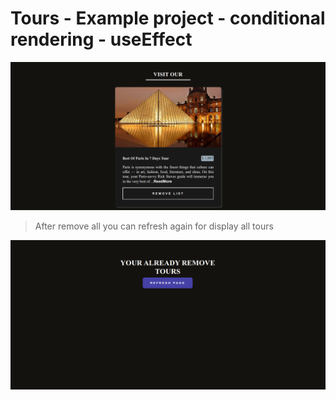 # Tours - Example project - conditional rendering - useEffect




![This is a alt text.](/Images/wiwa_ss1.png "This is a sample image.")

> After remove all you can refresh again for display all tours

![This is a alt text.](/Images/wiwa_ss2.png "This is a sample image.")
